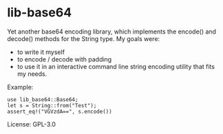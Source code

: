 # lib-base64

Yet another base64 encoding library, which implements the encode() and decode() methods for the String type.
My goals were:
- to write it myself
- to encode / decode with padding
- to use it in an interactive command line string encoding utility that fits my needs.

Example:
```
use lib_base64::Base64;
let s = String::from("Test");
assert_eq!("VGVzdA==", s.encode())
```

License: GPL-3.0
